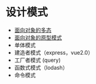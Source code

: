 # 设计模式

- [面向对象的多态](./多态性.html)
- [面向对象的原型模式](./原型模式.html)
- 单体模式
- 建造者模式（express，vue2.0）
- 工厂者模式 (query)
- 函数式模式（lodash）
- 命令模式
